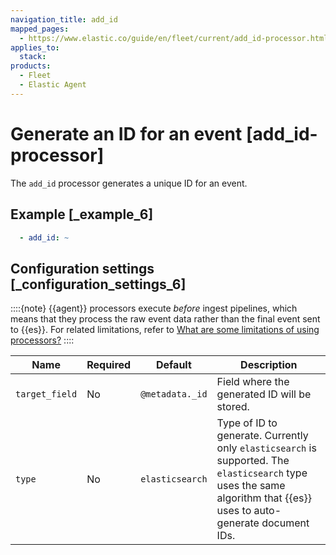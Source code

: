 ```yaml
---
navigation_title: add_id
mapped_pages:
  - https://www.elastic.co/guide/en/fleet/current/add_id-processor.html
applies_to:
  stack:
products:
  - Fleet
  - Elastic Agent
---
```


# Generate an ID for an event [add_id-processor]


The `add_id` processor generates a unique ID for an event.


## Example [_example_6]

```yaml
  - add_id: ~
```


## Configuration settings [_configuration_settings_6]

::::{note}
{{agent}} processors execute *before* ingest pipelines, which means that they process the raw event data rather than the final event sent to {{es}}. For related limitations, refer to [What are some limitations of using processors?](/reference/fleet/agent-processors.md#limitations)
::::


| Name | Required | Default | Description |
| --- | --- | --- | --- |
| `target_field` | No | `@metadata._id` | Field where the generated ID will be stored. |
| `type` | No | `elasticsearch` | Type of ID to generate. Currently only `elasticsearch` is supported. The `elasticsearch` type uses the same algorithm that {{es}} uses to auto-generate document IDs. |

